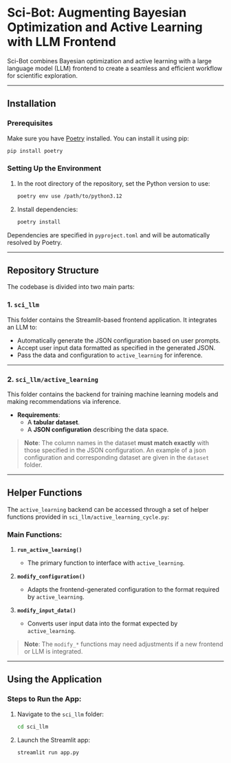 # Sci-Bot: Augmenting Bayesian Optimization and Active Learning with LLM Frontend

Sci-Bot combines Bayesian optimization and active learning with a large language model (LLM) frontend to create a seamless and efficient workflow for scientific exploration.

---

## Installation

### Prerequisites
Make sure you have [Poetry](https://python-poetry.org/) installed. You can install it using pip:

```bash
pip install poetry
```

### Setting Up the Environment
1. In the root directory of the repository, set the Python version to use:
   ```bash
   poetry env use /path/to/python3.12
   ```
2. Install dependencies:
   ```bash
   poetry install
   ```

Dependencies are specified in `pyproject.toml` and will be automatically resolved by Poetry.

---

## Repository Structure

The codebase is divided into two main parts:

### 1. **`sci_llm`**
This folder contains the Streamlit-based frontend application. It integrates an LLM to:
- Automatically generate the JSON configuration based on user prompts.
- Accept user input data formatted as specified in the generated JSON.
- Pass the data and configuration to `active_learning` for inference.

---

### 2. **`sci_llm/active_learning`**
This folder contains the backend for training machine learning models and making recommendations via inference.

- **Requirements**:
  - A **tabular dataset**.
  - A **JSON configuration** describing the data space.

> **Note**: The column names in the dataset **must match exactly** with those specified in the JSON configuration.
An example of a json configuration and corresponding dataset are given in the `dataset` folder.

---

## Helper Functions

The `active_learning` backend can be accessed through a set of helper functions provided in `sci_llm/active_learning_cycle.py`:

### Main Functions:
1. **`run_active_learning()`**  
   - The primary function to interface with `active_learning`.

2. **`modify_configuration()`**  
   - Adapts the frontend-generated configuration to the format required by `active_learning`.

3. **`modify_input_data()`**  
   - Converts user input data into the format expected by `active_learning`.

> **Note**: The `modify_*` functions may need adjustments if a new frontend or LLM is integrated.

---

## Using the Application

### Steps to Run the App:
1. Navigate to the `sci_llm` folder:
   ```bash
   cd sci_llm
   ```
2. Launch the Streamlit app:
   ```bash
   streamlit run app.py
   ```

